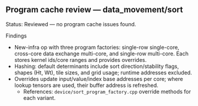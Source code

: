 ## Program cache review — data_movement/sort

Status: Reviewed — no program cache issues found.

Findings
- New-infra op with three program factories: single-row single-core, cross-core data exchange multi-core, and single-row multi-core. Each stores kernel ids/core ranges and provides overrides.
- Hashing: default determinants include sort direction/stability flags, shapes (Ht, Wt), tile sizes, and grid usage; runtime addresses excluded.
- Overrides update input/value/index base addresses per core; where lookup tensors are used, their buffer address is refreshed.
  - References: `device/sort_program_factory.cpp` override methods for each variant.
